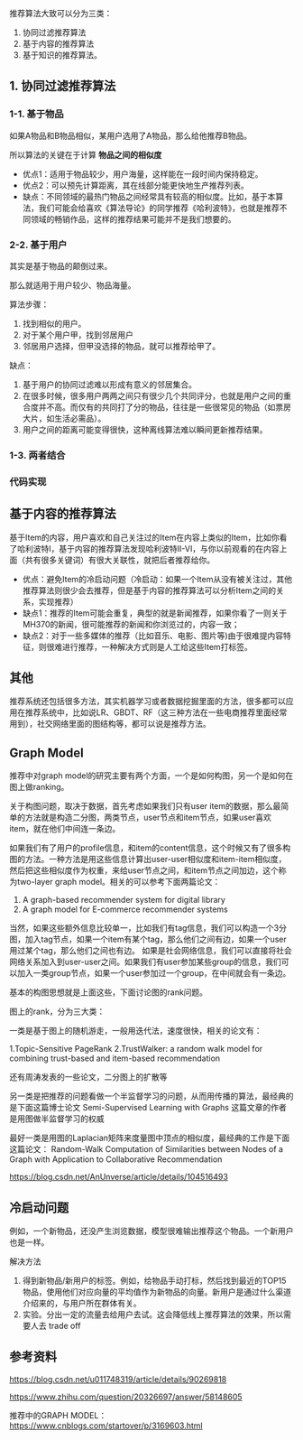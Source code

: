 推荐算法大致可以分为三类：
1. 协同过滤推荐算法
2. 基于内容的推荐算法
3. 基于知识的推荐算法。

## 1. 协同过滤推荐算法
### 1-1. 基于物品
如果A物品和B物品相似，某用户选用了A物品，那么给他推荐B物品。

所以算法的关键在于计算 **物品之间的相似度**


- 优点1：适用于物品较少，用户海量，这样能在一段时间内保持稳定。
- 优点2：可以预先计算距离，其在线部分能更快地生产推荐列表。
- 缺点：不同领域的最热门物品之间经常具有较高的相似度。比如，基于本算法，我们可能会给喜欢《算法导论》的同学推荐《哈利波特》，也就是推荐不同领域的畅销作品，这样的推荐结果可能并不是我们想要的。

### 2-2. 基于用户
其实是基于物品的颠倒过来。

那么就适用于用户较少、物品海量。

算法步骤：
1. 找到相似的用户。
2. 对于某个用户甲，找到邻居用户
3. 邻居用户选择，但甲没选择的物品，就可以推荐给甲了。


缺点：
1. 基于用户的协同过滤难以形成有意义的邻居集合。
2. 在很多时候，很多用户两两之间只有很少几个共同评分，也就是用户之间的重合度并不高。而仅有的共同打了分的物品，往往是一些很常见的物品（如票房大片，如生活必需品）。
3. 用户之间的距离可能变得很快，这种离线算法难以瞬间更新推荐结果。

### 1-3. 两者结合

### 代码实现




## 基于内容的推荐算法
基于Item的内容，用户喜欢和自己关注过的Item在内容上类似的Item，比如你看了哈利波特I，基于内容的推荐算法发现哈利波特II-VI，与你以前观看的在内容上面（共有很多关键词）有很大关联性，就把后者推荐给你。

- 优点：避免Item的冷启动问题（冷启动：如果一个Item从没有被关注过，其他推荐算法则很少会去推荐，但是基于内容的推荐算法可以分析Item之间的关系，实现推荐）
- 缺点1：推荐的Item可能会重复，典型的就是新闻推荐，如果你看了一则关于MH370的新闻，很可能推荐的新闻和你浏览过的，内容一致；
- 缺点2：对于一些多媒体的推荐（比如音乐、电影、图片等)由于很难提内容特征，则很难进行推荐，一种解决方式则是人工给这些Item打标签。

## 其他
推荐系统还包括很多方法，其实机器学习或者数据挖掘里面的方法，很多都可以应用在推荐系统中，比如说LR、GBDT、RF（这三种方法在一些电商推荐里面经常用到），社交网络里面的图结构等，都可以说是推荐方法。

## Graph Model

推荐中对graph model的研究主要有两个方面，一个是如何构图，另一个是如何在图上做ranking。

关于构图问题，取决于数据，首先考虑如果我们只有user item的数据，那么最简单的方法就是构造二分图，两类节点，user节点和item节点，如果user喜欢item，就在他们中间连一条边。

如果我们有了用户的profile信息，和item的content信息，这个时候又有了很多构图的方法。一种方法是用这些信息计算出user-user相似度和item-item相似度，然后把这些相似度作为权重，来给user节点之间，和item节点之间加边，这个称为two-layer graph model。相关的可以参考下面两篇论文：
1. A graph-based recommender system for digital library
2. A graph model for E-commerce recommender systems

当然，如果这些额外信息比较单一，比如我们有tag信息，我们可以构造一个3分图，加入tag节点，如果一个item有某个tag，那么他们之间有边，如果一个user用过某个tag，那么他们之间也有边。 如果是社会网络信息，我们可以直接将社会网络关系加入到user-user之间。如果我们有user参加某些group的信息，我们可以加入一类group节点，如果一个user参加过一个group，在中间就会有一条边。

基本的构图思想就是上面这些，下面讨论图的rank问题。

图上的rank，分为三大类：

一类是基于图上的随机游走，一般用迭代法，速度很快，相关的论文有：

1.Topic-Sensitive PageRank
2.TrustWalker: a random walk model for combining trust-based and item-based recommendation

还有周涛发表的一些论文，二分图上的扩散等

另一类是把推荐的问题看做一个半监督学习的问题，从而用传播的算法，最经典的是下面这篇博士论文
Semi-Supervised Learning with Graphs
这篇文章的作者是用图做半监督学习的权威

最好一类是用图的Laplacian矩阵来度量图中顶点的相似度，最经典的工作是下面这篇论文：
Random-Walk Computation of Similarities between Nodes of a Graph with Application to Collaborative Recommendation


https://blog.csdn.net/AnUnverse/article/details/104516493

## 冷启动问题
例如，一个新物品，还没产生浏览数据，模型很难输出推荐这个物品。一个新用户也是一样。  

解决方法
1. 得到新物品/新用户的标签。例如，给物品手动打标，然后找到最近的TOP15物品，使用他们对应向量的平均值作为新物品的向量。新用户是通过什么渠道介绍来的，与用户所在群体有关。
2. 实验。分出一定的流量去给用户去试。这会降低线上推荐算法的效果，所以需要人去 trade off


## 参考资料
https://blog.csdn.net/u011748319/article/details/90269818

https://www.zhihu.com/question/20326697/answer/58148605

推荐中的GRAPH MODEL：https://www.cnblogs.com/startover/p/3169603.html
